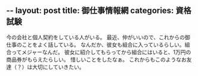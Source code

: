 --
layout: post
title: 御仕事情報網
categories: 資格試験
--

今の会社と個人契約をしている人がいる。
最近、仲がいいので、これからの御仕事のことをよく話している。
なんだか、彼女も組合に入っているらしい。組合ってメジャーなんだ。
彼女に紹介してもらってから組合にはいると、1万円の商品券がもらえたらしい。
惜しいことをしたなぁ。
これからもこのようなお友達（？）は大切にしていきたい。

